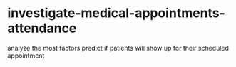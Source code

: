 # investigate-medical-appointments-attendance
analyze the most factors predict if patients will show up for their scheduled appointment
